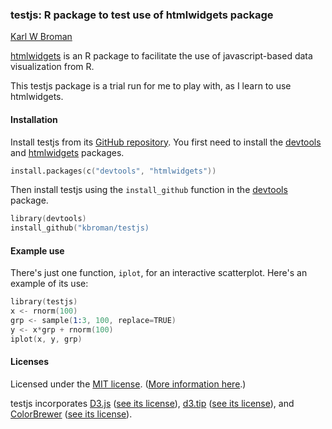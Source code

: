 ### testjs: R package to test use of htmlwidgets package

[Karl W Broman](http://kbroman.org)

[htmlwidgets](http://htmlwidgets.org) is an R package to facilitate
the use of javascript-based data visualization from R.

This testjs package is a trial run for me to play with, as I learn
to use htmlwidgets.

#### Installation

Install testjs from its
[GitHub repository](http://github.com/kbroman/testjs).
You first need to install the
[devtools](https://github.com/hadley/devtools)
and [htmlwidgets](https://github.com/ramnathv/htmlwidgets) packages.

```S
install.packages(c("devtools", "htmlwidgets"))
```

Then install testjs using the `install_github` function in the
[devtools](http://github.com/hadley/devtools) package.

```S
library(devtools)
install_github("kbroman/testjs)
```

#### Example use

There's just one function, `iplot`, for an interactive
scatterplot. Here's an example of its use:

```S
library(testjs)
x <- rnorm(100)
grp <- sample(1:3, 100, replace=TRUE)
y <- x*grp + rnorm(100)
iplot(x, y, grp)
```


#### Licenses

Licensed under the [MIT license](LICENSE). ([More information here](http://en.wikipedia.org/wiki/MIT_License).)

testjs incorporates [D3.js](http://d3js.org)
([see its license](inst/d3/LICENSE)),
[d3.tip](http://github.com/Caged/d3-tip)
([see its license](inst/d3-tip/LICENSE)), and
[ColorBrewer](http://colorbrewer2.org) ([see its license](inst/colorbrewer/LICENSE)).
